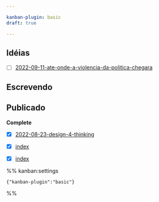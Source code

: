 ```yaml
---

kanban-plugin: basic
draft: true

---
```


## Idéias

- [ ] [2022-09-11-ate-onde-a-violencia-da-politica-chegara](content/post/notas/2022-09-11-ate-onde-a-violencia-da-politica-chegara.md)


## Escrevendo



## Publicado

**Complete**
- [x] [2022-08-23-design-4-thinking](2022-08-23-design-4-thinking.md)
- [x] [index](content/post/artigo-politicos-mentirosos-profissionais/index.md)
- [x] [index](content/post/review-os-aneis-do-poder/index.md)




%% kanban:settings
```
{"kanban-plugin":"basic"}
```
%%